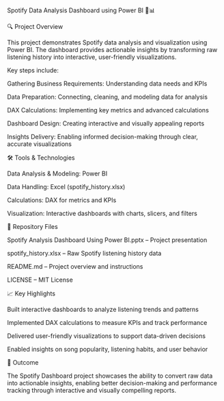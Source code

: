 Spotify Data Analysis Dashboard using Power BI 🎵📊




🔍 Project Overview

This project demonstrates Spotify data analysis and visualization using Power BI. The dashboard provides actionable insights by transforming raw listening history into interactive, user-friendly visualizations.

Key steps include:

Gathering Business Requirements: Understanding data needs and KPIs

Data Preparation: Connecting, cleaning, and modeling data for analysis

DAX Calculations: Implementing key metrics and advanced calculations

Dashboard Design: Creating interactive and visually appealing reports

Insights Delivery: Enabling informed decision-making through clear, accurate visualizations

🛠 Tools & Technologies

Data Analysis & Modeling: Power BI

Data Handling: Excel (spotify_history.xlsx)

Calculations: DAX for metrics and KPIs

Visualization: Interactive dashboards with charts, slicers, and filters

📂 Repository Files

Spotify Analysis Dashboard Using Power BI.pptx – Project presentation

spotify_history.xlsx – Raw Spotify listening history data

README.md – Project overview and instructions

LICENSE – MIT License

📈 Key Highlights

Built interactive dashboards to analyze listening trends and patterns

Implemented DAX calculations to measure KPIs and track performance

Delivered user-friendly visualizations to support data-driven decisions

Enabled insights on song popularity, listening habits, and user behavior

🚀 Outcome

The Spotify Dashboard project showcases the ability to convert raw data into actionable insights, enabling better decision-making and performance tracking through interactive and visually compelling reports.
